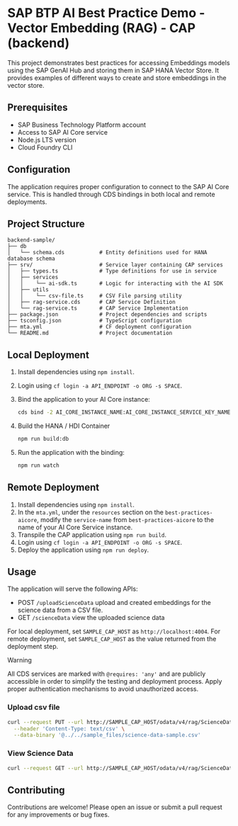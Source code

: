 # SAP BTP AI Best Practice Demo - Vector Embedding (RAG) - CAP (backend)

This project demonstrates best practices for accessing Embeddings models using the SAP GenAI Hub and storing them in SAP HANA Vector Store. It provides examples of different ways to create and store embeddings in the vector store.

## Prerequisites

- SAP Business Technology Platform account
- Access to SAP AI Core service
- Node.js LTS version
- Cloud Foundry CLI

## Configuration

The application requires proper configuration to connect to the SAP AI Core service. This is handled through CDS bindings in both local and remote deployments.

## Project Structure

```
backend-sample/
├── db
│   └── schema.cds           # Entity definitions used for HANA database schema
├── srv/                     # Service layer containing CAP services
│   ├── types.ts             # Type definitions for use in service
│   ├── services
│   │    └── ai-sdk.ts       # Logic for interacting with the AI SDK
│   ├── utils
│   │    └── csv-file.ts     # CSV File parsing utility
│   ├── rag-service.cds      # CAP Service Definition
│   └── rag-service.ts       # CAP Service Implementation
├── package.json             # Project dependencies and scripts
├── tsconfig.json            # TypeScript configuration
├── mta.yml                  # CF deployment configuration
└── README.md                # Project documentation
```

## Local Deployment

1. Install dependencies using `npm install`.

2. Login using `cf login -a API_ENDPOINT -o ORG -s SPACE`.

3. Bind the application to your AI Core instance:

   ```bash
   cds bind -2 AI_CORE_INSTANCE_NAME:AI_CORE_INSTANCE_SERVICE_KEY_NAME
   ```

4. Build the HANA / HDI Container
   ```bash
   npm run build:db
   ```

5. Run the application with the binding:

   ```bash
   npm run watch
   ```

## Remote Deployment

1. Install dependencies using `npm install`.
2. In the `mta.yml`, under the `resources` section on the `best-practices-aicore`, modify the `service-name` from `best-practices-aicore` to the name of your AI Core Service instance.
3. Transpile the CAP application using `npm run build`.
4. Login using `cf login -a API_ENDPOINT -o ORG -s SPACE`.
5. Deploy the application using `npm run deploy`.

## Usage

The application will serve the following APIs:
 - POST `/uploadScienceData` upload and created embeddings for the science data from a CSV file.
 - GET `/scienceData` view the uploaded science data

For local deployment, set `SAMPLE_CAP_HOST` as `http://localhost:4004`. For remote deployment, set `SAMPLE_CAP_HOST` as the value returned from the deployment step.

> [!WARNING]  
> All CDS services are marked with `@requires: 'any'` and are publicly accessible in order to simplify the testing and deployment process.
> Apply proper authentication mechanisms to avoid unauthorized access.

### Upload csv file
```bash
curl --request PUT --url http://SAMPLE_CAP_HOST/odata/v4/rag/ScienceDataUpload/content \
  --header 'Content-Type: text/csv' \
  --data-binary '@../../sample_files/science-data-sample.csv'
```

### View Science Data
```bash
curl --request GET --url http://SAMPLE_CAP_HOST/odata/v4/rag/ScienceData
```


## Contributing

Contributions are welcome! Please open an issue or submit a pull request for any improvements or bug fixes.